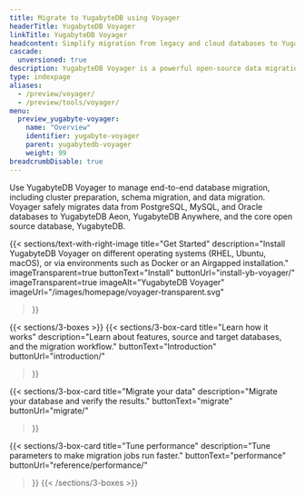 ```yaml
---
title: Migrate to YugabyteDB using Voyager
headerTitle: YugabyteDB Voyager
linkTitle: YugabyteDB Voyager
headcontent: Simplify migration from legacy and cloud databases to YugabyteDB
cascade:
  unversioned: true
description: YugabyteDB Voyager is a powerful open-source data migration engine that helps you migrate your database to YugabyteDB quickly and securely.
type: indexpage
aliases:
  - /preview/voyager/
  - /preview/tools/voyager/
menu:
  preview_yugabyte-voyager:
    name: "Overview"
    identifier: yugabyte-voyager
    parent: yugabytedb-voyager
    weight: 99
breadcrumbDisable: true
---
```


Use YugabyteDB Voyager to manage end-to-end database migration, including cluster preparation, schema migration, and data migration. Voyager safely migrates data from PostgreSQL, MySQL, and Oracle databases to YugabyteDB Aeon, YugabyteDB Anywhere, and the core open source database, YugabyteDB.

{{< sections/text-with-right-image
  title="Get Started"
  description="Install YugabyteDB Voyager on different operating systems (RHEL, Ubuntu, macOS), or via environments such as Docker or an Airgapped installation."
  imageTransparent=true
  buttonText="Install"
  buttonUrl="install-yb-voyager/"
  imageTransparent=true
  imageAlt="YugabyteDB Voyager" imageUrl="/images/homepage/voyager-transparent.svg"
>}}

{{< sections/3-boxes >}}
  {{< sections/3-box-card
    title="Learn how it works"
    description="Learn about features, source and target databases, and the migration workflow."
    buttonText="Introduction"
    buttonUrl="introduction/"
  >}}

  {{< sections/3-box-card
    title="Migrate your data"
    description="Migrate your database and verify the results."
    buttonText="migrate"
    buttonUrl="migrate/"
  >}}

  {{< sections/3-box-card
    title="Tune performance"
    description="Tune parameters to make migration jobs run faster."
    buttonText="performance"
    buttonUrl="reference/performance/"
  >}}
{{< /sections/3-boxes >}}
